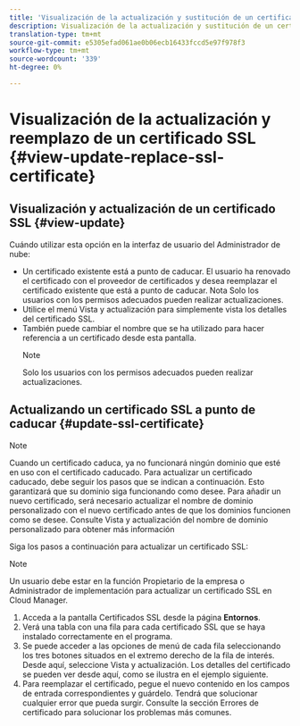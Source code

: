 ```yaml
---
title: 'Visualización de la actualización y sustitución de un certificado SSL - Administración de SSL '
description: Visualización de la actualización y sustitución de un certificado SSL - Administración de certificados SSL
translation-type: tm+mt
source-git-commit: e5305efad061ae0b06ecb16433fccd5e97f978f3
workflow-type: tm+mt
source-wordcount: '339'
ht-degree: 0%

---
```



# Visualización de la actualización y reemplazo de un certificado SSL {#view-update-replace-ssl-certificate}

## Visualización y actualización de un certificado SSL {#view-update}

Cuándo utilizar esta opción en la interfaz de usuario del Administrador de nube:

* Un certificado existente está a punto de caducar. El usuario ha renovado el certificado con el proveedor de certificados y desea reemplazar el certificado existente que está a punto de caducar. Nota Solo los usuarios con los permisos adecuados pueden realizar actualizaciones.
* Utilice el menú Vista y actualización para simplemente vista los detalles del certificado SSL.
* También puede cambiar el nombre que se ha utilizado para hacer referencia a un certificado desde esta pantalla.
   >[!NOTE]
   >Solo los usuarios con los permisos adecuados pueden realizar actualizaciones.


## Actualizando un certificado SSL a punto de caducar {#update-ssl-certificate}


>[!NOTE]
>Cuando un certificado caduca, ya no funcionará ningún dominio que esté en uso con el certificado caducado. Para actualizar un certificado caducado, debe seguir los pasos que se indican a continuación. Esto garantizará que su dominio siga funcionando como desee. Para añadir un nuevo certificado, será necesario actualizar el nombre de dominio personalizado con el nuevo certificado antes de que los dominios funcionen como se desee. Consulte Vista y actualización del nombre de dominio personalizado para obtener más información

Siga los pasos a continuación para actualizar un certificado SSL:

>[!NOTE]
>Un usuario debe estar en la función Propietario de la empresa o Administrador de implementación para actualizar un certificado SSL en Cloud Manager.

1. Acceda a la pantalla Certificados SSL desde la página **Entornos**.
1. Verá una tabla con una fila para cada certificado SSL que se haya instalado correctamente en el programa.
1. Se puede acceder a las opciones de menú de cada fila seleccionando los tres botones situados en el extremo derecho de la fila de interés. Desde aquí, seleccione Vista y actualización. Los detalles del certificado se pueden ver desde aquí, como se ilustra en el ejemplo siguiente.
1. Para reemplazar el certificado, pegue el nuevo contenido en los campos de entrada correspondientes y guárdelo. Tendrá que solucionar cualquier error que pueda surgir. Consulte la sección Errores de certificado para solucionar los problemas más comunes.